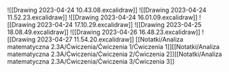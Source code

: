 ![[Drawing 2023-04-24 10.43.08.excalidraw]]
![[Drawing 2023-04-24 11.52.23.excalidraw]]
![[Drawing 2023-04-24 16.01.09.excalidraw]]
![[Drawing 2023-04-24 17.10.29.excalidraw]]
![[Drawing 2023-04-25 18.08.49.excalidraw]]
![[Drawing 2023-04-26 16.48.23.excalidraw]]
![[Drawing 2023-04-27 11.54.20.excalidraw]]
[[Notatki/Analiza matematyczna 2.3A/Ćwiczenia/Ćwiczenia 1/Ćwiczenia 1]][[Notatki/Analiza matematyczna 2.3A/Ćwiczenia/Ćwiczenia 2/Ćwiczenia 2]][[Notatki/Analiza matematyczna 2.3A/Ćwiczenia/Ćwiczenia 3/Ćwiczenia 3]]